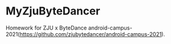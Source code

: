 # MyZjuByteDancer
Homework for ZJU x ByteDance android-campus-2021(https://github.com/zjubytedancer/android-campus-2021).
